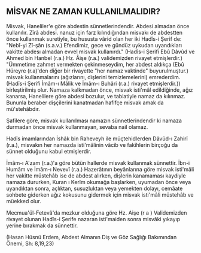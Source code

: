 ## MİSVAK NE ZAMAN KULLANILMALIDIR?

Misvak, Haneliler'e göre abdestin sünnetlerindendir. Abdesi alma­dan önce kullanılır. Zîrâ abdesi. nanuz için farz kılındığından misvakı de abdestten önce kullanmak suretiyle, bu hususta vârid olan her iki Hadîs-i Şerif de: "Nebî-yi Zî-şân (s.a.v.) Efendimiz, gece ve gündüz uykudan uyandıkları vakitte abdesı almadan evvel misvak kullanırdı." (Hadîs-i Şerifi Ebû Dâvûd ve Ahmed bin Hanbel (r.a.) Hz. Âişe (r.a.) validemizden rivayet etmişlerdir.) "Ümmetime zahmet vermekten çekinmeseydim, her abdest aldıkça (Ebû Hüreyre (r.a)'den diğer bir riva­yette "her namaz vaktinde" buyurulmuştur.) misvak kullanmalarını (ağızlarını, dişlerini temizlemelerini) emrederdim. (Hadîs-i Şerifi İmâm-ı Mâlik ve İmâm-ı Buhâri (r.a.) rivayet etmişlerdir.)) birleştiril­miş olur. Namaza kalkmadan önce, misvak isti'mâl edildiğinde, ağız kanarsa, Hanelilere göre abdesi bozulur, ve tabiatiyle namaz da kılın­maz. Bununla beraber dişçilerini kanatmadan hafifçe misvak amak da mü'stehâbdır.

Şafilere göre, misvak kullanılması namazın sünnetlerindendir ki namaza durmadan önce misvak kullanmayan, sevaba nail olamaz.

Hadîs imamlarından İshâk bin Raheveyh ile müçtehidlerden Dâvûd-ı Zahirî (r.a.), misvakın her namazda isti'mâlinin vâcib ve fakîhlerin birçoğu da sünnet olduğunu kabul etmişlerdir.

İmâm-ı A'zam (r.a.)'a göre bütün hallerde misvak kullanmak sün­nettir. İbn-i Humâm ve İmâm-ı Nevevî (r.a.) Hazerâtının beyânlarına göre misvak isti'mâli her vakitte müstehâb ise de abdest alırken, dişle­rin kanamaması kaydiyle namaza dururken, Kuran ı Kerîm okumağa başlarken, uyumadan önce veya uyandıktan sonra, açlıktan, susuzluktan veya yemekten dolayı, cemâate sohbete giderken ağız kokusunu gi­dermek için misvak isti'mâli müstehâb ve müekked olur.

Mecmua'ül-Fetevâ'da mezkur olduğuna göre Hz. Aişe (r a ) Vali­demizden rivayet olunan Hadîs-i Şerife nazaran isti'maiden sonra misvâki yıkayıp yerine bırakmak da sünnettir.

(Hasan Hüsnü Erdem, Abdest Almanın Diş ve Göz Sağlığı Bakımından Önemi, Sh: 8,19,23)
